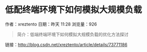 # 低配终端环境下如何模拟大规模负载
作者：xreztento
日期：昨天 11:28
浏览量：926
> 简介：低端终端环境下如何模拟大规模负载的优化方法探讨

 链接：http://blog.csdn.net/xreztento/article/details/73771186
